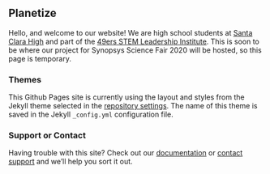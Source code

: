 ## Planetize

Hello, and welcome to our website! We are high school students at [Santa Clara High](https://santaclara.schoolloop.com/) and part of the [49ers STEM Leadership Institute](https://svefoundation.org/49ers-stem-leadership-institute/). This is soon to be where our project for Synopsys Science Fair 2020 will be hosted, so this page is temporary.

### Themes

This Github Pages site is currently using the layout and styles from the Jekyll theme selected in the [repository settings](https://github.com/planetize/planetize.github.io/settings). The name of this theme is saved in the Jekyll `_config.yml` configuration file.

### Support or Contact

Having trouble with this site? Check out our [documentation](https://help.github.com/categories/github-pages-basics/) or [contact support](https://github.com/contact) and we’ll help you sort it out.
